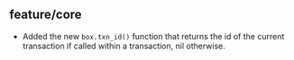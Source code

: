 ## feature/core

* Added the new `box.txn_id()` function that returns the id of the current
  transaction if called within a transaction, nil otherwise.

